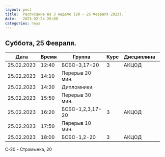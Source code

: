 ```yaml
---
layout: post
title:  Расписание на 3 неделю (20 - 26 Февраля 2023).
date:   2023-02-24 20:00
categories: news
---
```


## Суббота, 25 Февраля.

| Дата          | Время   | Группа               | Курс | Дисциплина  | Аудитория  | Материалы |
| ------------- | ------- | -------------------- | ---- | ----------- | ---------- | --------- |
|25.02.2023     |12:40    |БСБО-3,17-20          |3     |АКЦОД        |   328(С-20)|           |
|25.02.2023     |14:10    |Перерыв 20 мин.       |      |             |            |           |
|25.02.2023     |14:30    |Дипломники            |      |             |      (С-20)|           |
|25.02.2023     |15:50    |Перерыв 30 мин.       |      |             |            |           |
|25.02.2023     |16:20    |БСБО-1,2,3,17-20      |3     |АКЦОД        |   348(C-20)|           |
|25.02.2023     |17:50    |Перерыв 10 мин.       |      |             |            |           |
|25.02.2023     |18:00    |БСБО-1,2-20           |3     |АКЦОД        |   328(C-20)|           |

C-20 - Стромынка, 20

